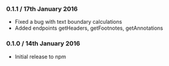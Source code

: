 ### 0.1.1 / 17th January 2016

 * Fixed a bug with text boundary calculations
 * Added endpoints getHeaders, getFootnotes, getAnnotations


### 0.1.0 / 14th January 2016

 * Initial release to npm
